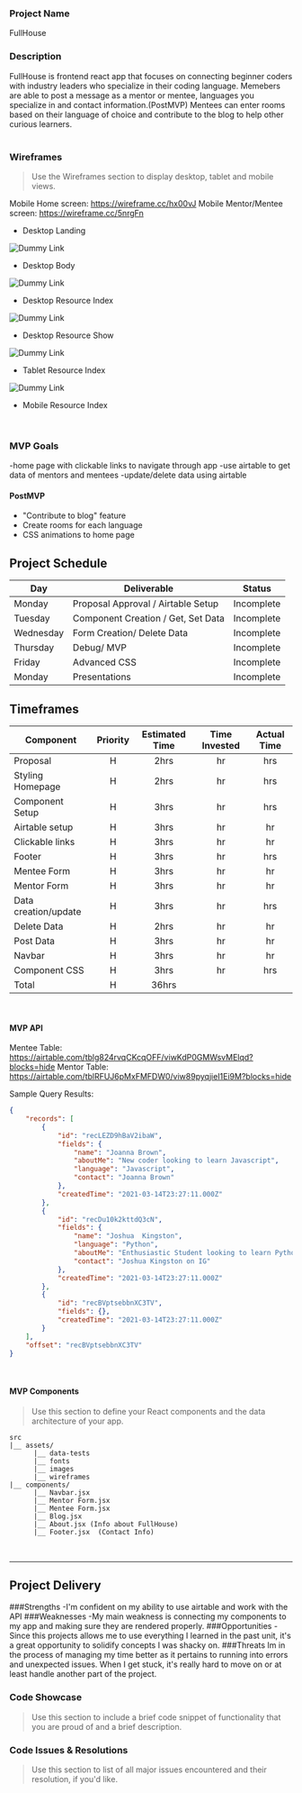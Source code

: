 ### Project Name 
FullHouse

### Description

FullHouse is frontend react app that focuses on connecting beginner coders with industry leaders who specialize in their coding language. Memebers are able to post a message as a mentor or mentee, languages you specialize in and contact information.(PostMVP) Mentees can enter rooms based on their language of choice and contribute to the blog to help other curious learners.     
<br>

### Wireframes

> Use the Wireframes section to display desktop, tablet and mobile views.

Mobile Home screen: https://wireframe.cc/hx00vJ
Mobile Mentor/Mentee screen: https://wireframe.cc/5nrgFn

- Desktop Landing

![Dummy Link](url)

- Desktop Body

![Dummy Link](url)

- Desktop Resource Index

![Dummy Link](url)

- Desktop Resource Show

![Dummy Link](url)

- Tablet Resource Index

![Dummy Link](url)

- Mobile Resource Index

<br>

### MVP Goals
-home page with clickable links to navigate through app
-use airtable to get data of mentors and mentees
-update/delete data using airtable 
<br>

#### PostMVP

- "Contribute to blog" feature
- Create rooms for each language 
- CSS animations to home page 

## Project Schedule

| Day      | Deliverable                                | Status   |
| -------- | ------------------------------------------ | -------- |
| Monday   | Proposal Approval / Airtable Setup         | Incomplete |
| Tuesday  | Component Creation / Get, Set Data         | Incomplete |
| Wednesday| Form Creation/ Delete Data                 | Incomplete |
| Thursday | Debug/ MVP                                 | Incomplete |
| Friday   | Advanced CSS                               | Incomplete |
| Monday   | Presentations                              | Incomplete |

## Timeframes

| Component                 | Priority | Estimated Time | Time Invested | Actual Time |
| ------------------------- | :------: | :------------: | :-----------: | :---------: |
| Proposal                  |    H     |      2hrs      |      hr       |    hrs     |
| Styling Homepage          |    H     |      2hrs      |      hr       |    hrs     |
| Component Setup           |    H     |      3hrs      |      hr       |    hrs     |
| Airtable setup            |    H     |      3hrs      |      hr       |     hr     |
| Clickable links           |    H     |      3hrs      |      hr       |     hr     |
| Footer                    |    H     |      3hrs      |      hr       |    hrs     |
| Mentee Form               |    H     |      3hrs      |      hr       |    hr      |
| Mentor Form               |    H     |      3hrs      |      hr       |    hr      |
| Data creation/update      |    H     |      3hrs      |      hr       |    hrs     |
| Delete Data               |    H     |      2hrs      |      hr       |     hr     |
| Post Data                 |    H     |      3hrs      |      hr       |     hr     |
| Navbar                    |    H     |      3hrs      |      hr       |     hr     |
| Component CSS             |    H     |      3hrs      |      hr       |    hrs     |
| Total                     |    H     |      36hrs     |               |            |

<br>

#### MVP API

Mentee Table: https://airtable.com/tblg824rvqCKcqOFF/viwKdP0GMWsvMElqd?blocks=hide
Mentor Table: https://airtable.com/tblRFUJ6pMxFMFDW0/viw89pyqjieI1Ei9M?blocks=hide

Sample Query Results:

```json
{
    "records": [
        {
            "id": "recLEZD9hBaV2ibaW",
            "fields": {
                "name": "Joanna Brown",
                "aboutMe": "New coder looking to learn Javascript",
                "language": "Javascript",
                "contact": "Joanna Brown"
            },
            "createdTime": "2021-03-14T23:27:11.000Z"
        },
        {
            "id": "recDu10k2kttdQ3cN",
            "fields": {
                "name": "Joshua  Kingston",
                "language": "Python",
                "aboutMe": "Enthusiastic Student looking to learn Python ",
                "contact": "Joshua Kingston on IG"
            },
            "createdTime": "2021-03-14T23:27:11.000Z"
        },
        {
            "id": "recBVptsebbnXC3TV",
            "fields": {},
            "createdTime": "2021-03-14T23:27:11.000Z"
        }
    ],
    "offset": "recBVptsebbnXC3TV"
}

```

<br>

#### MVP Components

> Use this section to define your React components and the data architecture of your app.

```
src
|__ assets/
      |__ data-tests
      |__ fonts
      |__ images
      |__ wireframes
|__ components/
      |__ Navbar.jsx
      |__ Mentor Form.jsx
      |__ Mentee Form.jsx
      |__ Blog.jsx 
      |__ About.jsx (Info about FullHouse)
      |__ Footer.jsx  (Contact Info)
```

<br>

***

## Project Delivery

###Strengths
-I'm confident on my ability to use airtable and work with the API
###Weaknesses
-My main weakness is connecting my components to my app and making sure they are rendered properly.
###Opportunities
-Since this projects allows me to use everything I learned in the past unit, it's a great opportunity to solidify concepts I was shacky on.
###Threats
Im in the process of managing my time better as it pertains to running into errors and unexpected issues. When I get stuck, it's really hard to move on or at least handle another part of the project.

### Code Showcase

> Use this section to include a brief code snippet of functionality that you are proud of and a brief description.

### Code Issues & Resolutions

> Use this section to list of all major issues encountered and their resolution, if you'd like.
